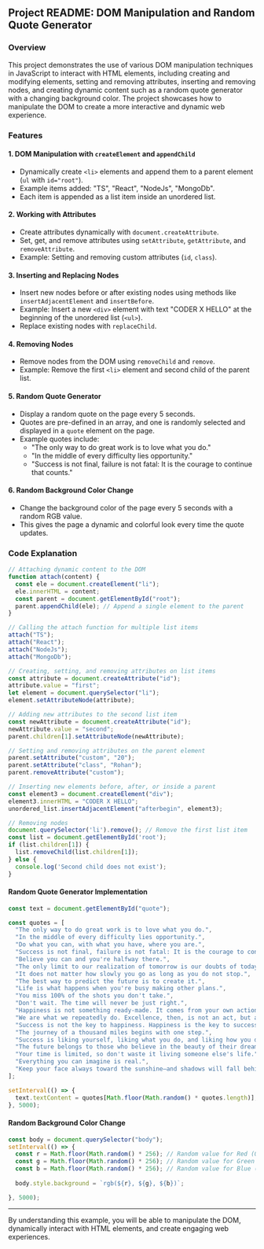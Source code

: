 ## Project README: DOM Manipulation and Random Quote Generator

### Overview

This project demonstrates the use of various DOM manipulation techniques in JavaScript to interact with HTML elements, including creating and modifying elements, setting and removing attributes, inserting and removing nodes, and creating dynamic content such as a random quote generator with a changing background color. The project showcases how to manipulate the DOM to create a more interactive and dynamic web experience.

### Features

#### 1. **DOM Manipulation with `createElement` and `appendChild`**
   - Dynamically create `<li>` elements and append them to a parent element (`ul` with `id="root"`).
   - Example items added: "TS", "React", "NodeJs", "MongoDb".
   - Each item is appended as a list item inside an unordered list.

#### 2. **Working with Attributes**
   - Create attributes dynamically with `document.createAttribute`.
   - Set, get, and remove attributes using `setAttribute`, `getAttribute`, and `removeAttribute`.
   - Example: Setting and removing custom attributes (`id`, `class`).

#### 3. **Inserting and Replacing Nodes**
   - Insert new nodes before or after existing nodes using methods like `insertAdjacentElement` and `insertBefore`.
   - Example: Insert a new `<div>` element with text "CODER X HELLO" at the beginning of the unordered list (`<ul>`).
   - Replace existing nodes with `replaceChild`.

#### 4. **Removing Nodes**
   - Remove nodes from the DOM using `removeChild` and `remove`.
   - Example: Remove the first `<li>` element and second child of the parent list.

#### 5. **Random Quote Generator**
   - Display a random quote on the page every 5 seconds.
   - Quotes are pre-defined in an array, and one is randomly selected and displayed in a `quote` element on the page.
   - Example quotes include:
     - "The only way to do great work is to love what you do."
     - "In the middle of every difficulty lies opportunity."
     - "Success is not final, failure is not fatal: It is the courage to continue that counts."

#### 6. **Random Background Color Change**
   - Change the background color of the page every 5 seconds with a random RGB value.
   - This gives the page a dynamic and colorful look every time the quote updates.

### Code Explanation

```javascript
// Attaching dynamic content to the DOM
function attach(content) {
  const ele = document.createElement("li");
  ele.innerHTML = content;
  const parent = document.getElementById("root");
  parent.appendChild(ele); // Append a single element to the parent
}

// Calling the attach function for multiple list items
attach("TS");
attach("React");
attach("NodeJs");
attach("MongoDb");

// Creating, setting, and removing attributes on list items
const attribute = document.createAttribute("id");
attribute.value = "first";
let element = document.querySelector("li");
element.setAttributeNode(attribute);

// Adding new attributes to the second list item
const newAttribute = document.createAttribute("id");
newAttribute.value = "second";
parent.children[1].setAttributeNode(newAttribute);

// Setting and removing attributes on the parent element
parent.setAttribute("custom", "20");
parent.setAttribute("class", "Rohan");
parent.removeAttribute("custom");

// Inserting new elements before, after, or inside a parent
const element3 = document.createElement("div");
element3.innerHTML = "CODER X HELLO";
unordered_list.insertAdjacentElement("afterbegin", element3);

// Removing nodes
document.querySelector('li').remove(); // Remove the first list item
const list = document.getElementById('root');
if (list.children[1]) {
  list.removeChild(list.children[1]);
} else {
  console.log('Second child does not exist');
}
```

#### Random Quote Generator Implementation

```javascript
const text = document.getElementById("quote");

const quotes = [
  "The only way to do great work is to love what you do.",
  "In the middle of every difficulty lies opportunity.",
  "Do what you can, with what you have, where you are.",
  "Success is not final, failure is not fatal: It is the courage to continue that counts.",
  "Believe you can and you're halfway there.",
  "The only limit to our realization of tomorrow is our doubts of today.",
  "It does not matter how slowly you go as long as you do not stop.",
  "The best way to predict the future is to create it.",
  "Life is what happens when you're busy making other plans.",
  "You miss 100% of the shots you don't take.",
  "Don't wait. The time will never be just right.",
  "Happiness is not something ready-made. It comes from your own actions.",
  "We are what we repeatedly do. Excellence, then, is not an act, but a habit.",
  "Success is not the key to happiness. Happiness is the key to success.",
  "The journey of a thousand miles begins with one step.",
  "Success is liking yourself, liking what you do, and liking how you do it.",
  "The future belongs to those who believe in the beauty of their dreams.",
  "Your time is limited, so don't waste it living someone else's life.",
  "Everything you can imagine is real.",
  "Keep your face always toward the sunshine—and shadows will fall behind you.",
];

setInterval(() => {
  text.textContent = quotes[Math.floor(Math.random() * quotes.length)];
}, 5000);
```

#### Random Background Color Change

```javascript
const body = document.querySelector("body");
setInterval(() => {
  const r = Math.floor(Math.random() * 256); // Random value for Red (0-255)
  const g = Math.floor(Math.random() * 256); // Random value for Green (0-255)
  const b = Math.floor(Math.random() * 256); // Random value for Blue (0-255)
 
  body.style.background = `rgb(${r}, ${g}, ${b})`;

}, 5000);
```



---

By understanding this example, you will be able to manipulate the DOM, dynamically interact with HTML elements, and create engaging web experiences.